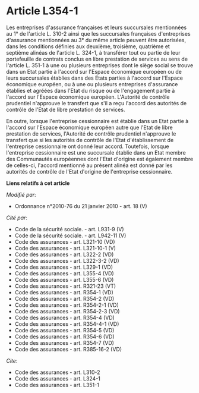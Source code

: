 # Article L354-1

Les entreprises d'assurance françaises et leurs succursales mentionnées au 1° de l'article L. 310-2 ainsi que les succursales
françaises d'entreprises d'assurance mentionnées au 3° du même article peuvent être autorisées, dans les conditions définies
aux deuxième, troisième, quatrième et septième alinéas de l'article L. 324-1, à transférer tout ou partie de leur
portefeuille de contrats conclus en libre prestation de services au sens de l'article L. 351-1 à une ou plusieurs entreprises
dont le siège social se trouve dans un Etat partie à l'accord sur l'Espace économique européen ou de leurs succursales
établies dans des Etats parties à l'accord sur l'Espace économique européen, ou à une ou plusieurs entreprises d'assurance
établies et agréées dans l'Etat du risque ou de l'engagement partie à l'accord sur l'Espace économique européen. L'Autorité
de contrôle prudentiel n'approuve le transfert que s'il a reçu l'accord des autorités de contrôle de l'Etat de libre
prestation de services. 

En outre, lorsque l'entreprise cessionnaire est établie dans un Etat partie à l'accord sur l'Espace économique européen autre
que l'Etat de libre prestation de services,  l'Autorité de contrôle prudentiel n'approuve le transfert que si les autorités
de contrôle de l'Etat d'établissement de l'entreprise cessionnaire ont donné leur accord. Toutefois, lorsque l'entreprise
cessionnaire est une succursale établie dans un Etat membre des Communautés européennes dont l'Etat d'origine est également
membre de celles-ci, l'accord mentionné au présent alinéa est donné par les autorités de contrôle de l'Etat d'origine de
l'entreprise cessionnaire.

**Liens relatifs à cet article**

_Modifié par_:

  - Ordonnance n°2010-76 du 21 janvier 2010 - art. 18 (V)

_Cité par_:

  - Code de la sécurité sociale. - art. L931-9 (V)
  - Code de la sécurité sociale. - art. L942-11 (V)
  - Code des assurances - art. L321-10 (VD)
  - Code des assurances - art. L321-10-1 (V)
  - Code des assurances - art. L322-2 (VD)
  - Code des assurances - art. L322-3-2 (VD)
  - Code des assurances - art. L329-1 (VD)
  - Code des assurances - art. L355-4 (VD)
  - Code des assurances - art. L355-6 (VD)
  - Code des assurances - art. R321-23 (VT)
  - Code des assurances - art. R354-1 (VD)
  - Code des assurances - art. R354-2 (VD)
  - Code des assurances - art. R354-2-1 (VD)
  - Code des assurances - art. R354-2-3 (VD)
  - Code des assurances - art. R354-4 (VD)
  - Code des assurances - art. R354-4-1 (VD)
  - Code des assurances - art. R354-5 (VD)
  - Code des assurances - art. R354-6 (VD)
  - Code des assurances - art. R354-7 (VD)
  - Code des assurances - art. R385-16-2 (VD)

_Cite_:

  - Code des assurances - art. L310-2
  - Code des assurances - art. L324-1
  - Code des assurances - art. L351-1
